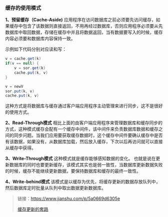 ### 缓存的使用模式

**1、预留缓存（Cache-Aside)**
 应用程序在访问数据库之前必须要先访问缓存，如果缓存中包含了该数据则直接返回，不用再经过数据库，否则应用程序必须要从先数据库中取回数据，存储在缓存中并且将数据返回，当有数据要写入的时候，缓存内容必须要和数据库内容保持一致。

示例如下代码分别对应读和写：

```java
v = cache.get(k)
if(v == null) {
    v = sor.get(k)
    cache.put(k, v)
}

v = newV
sor.put(k, v)
cache.put(k, v)
```

这种方式是将数据库与缓存通过客户端应用程序主动管理来进行同步，这不是很好的使用方式。

**2、Read-Through模式**
 相比上面的由客户端应用程序来管理数据库和缓存同步的方式，这种模式缓存会配有一个缓存中间件，该中间件来负责数据库数据和缓存之间的同步问题。当我们应用要获取缓存数据时，这个缓存中间件要确认缓存中是否有该数据，如果没有，从数据库加载，然后放入缓存，下次以后再访问就可以直接从缓存中获得。

**3、Write-Through模式**
 这种模式就是缓存能够感知数据的变化。
 也就是说在更新数据库的同时也要更新缓存，该模式其实也是弱一致性，当数据库更新数据失败的时候，缓存不能继续更新数据，要保持数据库和缓存的最终一致性。

**4、Write-behind模式**
 该模式是以缓存为优先，将缓存更新的数据存放队列中，然后数据库定时批量从队列中取出数据更新数据库。



>  链接：https://www.jianshu.com/p/5a0669d6305e
>
> [缓存更新的套路](https://coolshell.cn/articles/17416.html)
